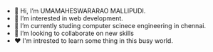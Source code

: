 - 👋 Hi, I’m UMAMAHESWARARAO MALLIPUDI.
- 👀 I’m interested in web development.
- 🌱 I’m currently studing computer scinece engineering in chennai.
- 💞️ I’m looking to collaborate on new skills
- ❤  I'm intrested to learn some thing in this busy world.

<!---
umesh-9/umesh-9 is a ✨ special ✨ repository because its `README.md` (this file) appears on your GitHub profile.
You can click the Preview link to take a look at your changes.
--->
